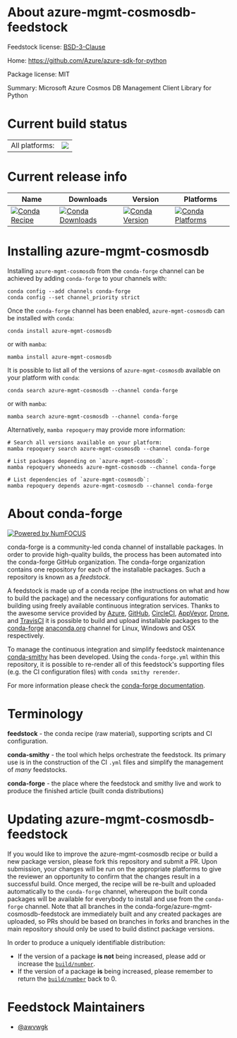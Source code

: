 About azure-mgmt-cosmosdb-feedstock
===================================

Feedstock license: [BSD-3-Clause](https://github.com/conda-forge/azure-mgmt-cosmosdb-feedstock/blob/main/LICENSE.txt)

Home: https://github.com/Azure/azure-sdk-for-python

Package license: MIT

Summary: Microsoft Azure Cosmos DB Management Client Library for Python

Current build status
====================


<table><tr><td>All platforms:</td>
    <td>
      <a href="https://dev.azure.com/conda-forge/feedstock-builds/_build/latest?definitionId=20927&branchName=main">
        <img src="https://dev.azure.com/conda-forge/feedstock-builds/_apis/build/status/azure-mgmt-cosmosdb-feedstock?branchName=main">
      </a>
    </td>
  </tr>
</table>

Current release info
====================

| Name | Downloads | Version | Platforms |
| --- | --- | --- | --- |
| [![Conda Recipe](https://img.shields.io/badge/recipe-azure--mgmt--cosmosdb-green.svg)](https://anaconda.org/conda-forge/azure-mgmt-cosmosdb) | [![Conda Downloads](https://img.shields.io/conda/dn/conda-forge/azure-mgmt-cosmosdb.svg)](https://anaconda.org/conda-forge/azure-mgmt-cosmosdb) | [![Conda Version](https://img.shields.io/conda/vn/conda-forge/azure-mgmt-cosmosdb.svg)](https://anaconda.org/conda-forge/azure-mgmt-cosmosdb) | [![Conda Platforms](https://img.shields.io/conda/pn/conda-forge/azure-mgmt-cosmosdb.svg)](https://anaconda.org/conda-forge/azure-mgmt-cosmosdb) |

Installing azure-mgmt-cosmosdb
==============================

Installing `azure-mgmt-cosmosdb` from the `conda-forge` channel can be achieved by adding `conda-forge` to your channels with:

```
conda config --add channels conda-forge
conda config --set channel_priority strict
```

Once the `conda-forge` channel has been enabled, `azure-mgmt-cosmosdb` can be installed with `conda`:

```
conda install azure-mgmt-cosmosdb
```

or with `mamba`:

```
mamba install azure-mgmt-cosmosdb
```

It is possible to list all of the versions of `azure-mgmt-cosmosdb` available on your platform with `conda`:

```
conda search azure-mgmt-cosmosdb --channel conda-forge
```

or with `mamba`:

```
mamba search azure-mgmt-cosmosdb --channel conda-forge
```

Alternatively, `mamba repoquery` may provide more information:

```
# Search all versions available on your platform:
mamba repoquery search azure-mgmt-cosmosdb --channel conda-forge

# List packages depending on `azure-mgmt-cosmosdb`:
mamba repoquery whoneeds azure-mgmt-cosmosdb --channel conda-forge

# List dependencies of `azure-mgmt-cosmosdb`:
mamba repoquery depends azure-mgmt-cosmosdb --channel conda-forge
```


About conda-forge
=================

[![Powered by
NumFOCUS](https://img.shields.io/badge/powered%20by-NumFOCUS-orange.svg?style=flat&colorA=E1523D&colorB=007D8A)](https://numfocus.org)

conda-forge is a community-led conda channel of installable packages.
In order to provide high-quality builds, the process has been automated into the
conda-forge GitHub organization. The conda-forge organization contains one repository
for each of the installable packages. Such a repository is known as a *feedstock*.

A feedstock is made up of a conda recipe (the instructions on what and how to build
the package) and the necessary configurations for automatic building using freely
available continuous integration services. Thanks to the awesome service provided by
[Azure](https://azure.microsoft.com/en-us/services/devops/), [GitHub](https://github.com/),
[CircleCI](https://circleci.com/), [AppVeyor](https://www.appveyor.com/),
[Drone](https://cloud.drone.io/welcome), and [TravisCI](https://travis-ci.com/)
it is possible to build and upload installable packages to the
[conda-forge](https://anaconda.org/conda-forge) [anaconda.org](https://anaconda.org/)
channel for Linux, Windows and OSX respectively.

To manage the continuous integration and simplify feedstock maintenance
[conda-smithy](https://github.com/conda-forge/conda-smithy) has been developed.
Using the ``conda-forge.yml`` within this repository, it is possible to re-render all of
this feedstock's supporting files (e.g. the CI configuration files) with ``conda smithy rerender``.

For more information please check the [conda-forge documentation](https://conda-forge.org/docs/).

Terminology
===========

**feedstock** - the conda recipe (raw material), supporting scripts and CI configuration.

**conda-smithy** - the tool which helps orchestrate the feedstock.
                   Its primary use is in the construction of the CI ``.yml`` files
                   and simplify the management of *many* feedstocks.

**conda-forge** - the place where the feedstock and smithy live and work to
                  produce the finished article (built conda distributions)


Updating azure-mgmt-cosmosdb-feedstock
======================================

If you would like to improve the azure-mgmt-cosmosdb recipe or build a new
package version, please fork this repository and submit a PR. Upon submission,
your changes will be run on the appropriate platforms to give the reviewer an
opportunity to confirm that the changes result in a successful build. Once
merged, the recipe will be re-built and uploaded automatically to the
`conda-forge` channel, whereupon the built conda packages will be available for
everybody to install and use from the `conda-forge` channel.
Note that all branches in the conda-forge/azure-mgmt-cosmosdb-feedstock are
immediately built and any created packages are uploaded, so PRs should be based
on branches in forks and branches in the main repository should only be used to
build distinct package versions.

In order to produce a uniquely identifiable distribution:
 * If the version of a package **is not** being increased, please add or increase
   the [``build/number``](https://docs.conda.io/projects/conda-build/en/latest/resources/define-metadata.html#build-number-and-string).
 * If the version of a package **is** being increased, please remember to return
   the [``build/number``](https://docs.conda.io/projects/conda-build/en/latest/resources/define-metadata.html#build-number-and-string)
   back to 0.

Feedstock Maintainers
=====================

* [@awvwgk](https://github.com/awvwgk/)

